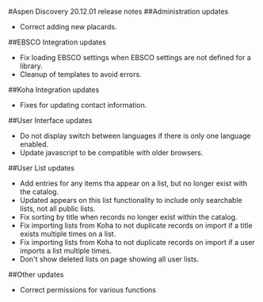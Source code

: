 #Aspen Discovery 20.12.01 release notes
##Administration updates
- Correct adding new placards.

##EBSCO Integration updates
- Fix loading EBSCO settings when EBSCO settings are not defined for a library.
- Cleanup of templates to avoid errors.  

##Koha Integration updates
- Fixes for updating contact information.

##User Interface updates
- Do not display switch between languages if there is only one language enabled. 
- Update javascript to be compatible with older browsers.

##User List updates
- Add entries for any items tha appear on a list, but no longer exist with the catalog. 
- Updated appears on this list functionality to include only searchable lists, not all public lists. 
- Fix sorting by title when records no longer exist within the catalog. 
- Fix importing lists from Koha to not duplicate records on import if a title exists multiple times on a list. 
- Fix importing lists from Koha to not duplicate records on import if a user imports a list multiple times. 
- Don't show deleted lists on page showing all user lists. 


##Other updates
- Correct permissions for various functions